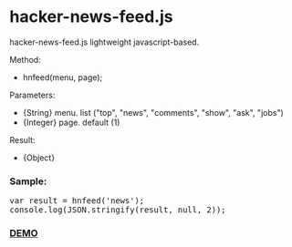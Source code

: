 # hacker-news-feed.js
hacker-news-feed.js lightweight javascript-based.

Method:
  -	hnfeed(menu, page); 
			
Parameters:
  - {String} menu.
      list ("top", "news", "comments", "show", "ask", "jobs")
  - {Integer} page.
      default (1)
      
Result:
  - {Object}
  
<h3>Sample:</h3>
<pre>var result = hnfeed('news');
console.log(JSON.stringify(result, null, 2));</pre>

<h3><a href="http://ibacor.com/feed/hacker-news">DEMO</a></h3>
